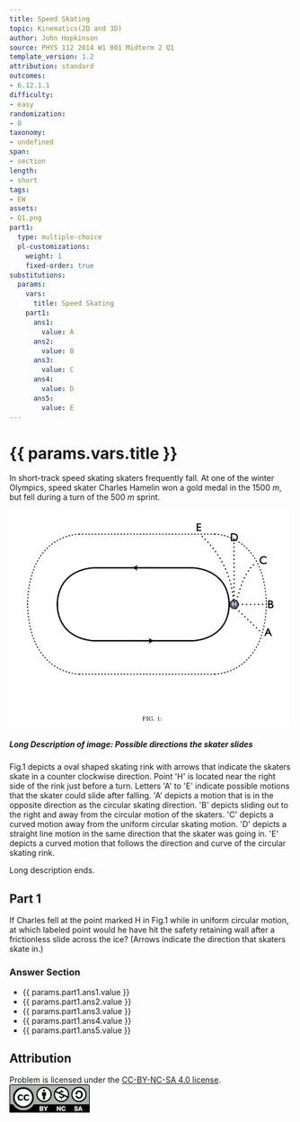 ```yaml
---
title: Speed Skating
topic: Kinematics(2D and 3D)
author: John Hopkinson
source: PHYS 112 2014 W1 001 Midterm 2 Q1
template_version: 1.2
attribution: standard
outcomes:
- 6.12.1.1
difficulty:
- easy
randomization:
- 0
taxonomy:
- undefined
span:
- section
length:
- short
tags:
- EW
assets:
- Q1.png
part1:
  type: multiple-choice
  pl-customizations:
    weight: 1
    fixed-order: true
substitutions:
  params:
    vars:
      title: Speed Skating
    part1:
      ans1:
        value: A
      ans2:
        value: B
      ans3:
        value: C
      ans4:
        value: D
      ans5:
        value: E
---
```

# {{ params.vars.title }}
In short-track speed skating skaters frequently fall.
At one of the winter Olympics, speed skater Charles Hamelin won a gold medal in the 1500 $m$, but fell during a turn of the 500 $m$ sprint.

<img longdesc="Speed_Skating.md#desc" alt="Possible directions the skater slides" src="Q1.png" width=500>

<div id="desc">
<h5>Long Description of image: Possible directions the skater slides</h5>
Fig.1 depicts a oval shaped skating rink with arrows that indicate the skaters skate in a counter clockwise direction. Point 'H' is located near the right side of the rink just before a turn. Letters 'A' to 'E' indicate possible motions that the skater could slide after falling. 'A' depicts a motion that is in the opposite direction as the circular skating direction. 'B' depicts sliding out to the right and away from the circular motion of the skaters. 'C' depicts a curved motion away from the uniform circular skating motion. 'D' depicts a straight line motion in the same direction that the skater was going in. 'E' depicts a curved motion that follows the direction and curve of the circular skating rink.
<p>Long description ends.</p>
<div>

## Part 1

If Charles fell at the point marked H in Fig.1 while in uniform circular motion, at which labeled point would he have hit the safety retaining wall after a frictionless slide across the ice? (Arrows indicate the direction that skaters skate in.)

### Answer Section

- {{ params.part1.ans1.value }}
- {{ params.part1.ans2.value }}
- {{ params.part1.ans3.value }}
- {{ params.part1.ans4.value }}
- {{ params.part1.ans5.value }}

## Attribution

Problem is licensed under the [CC-BY-NC-SA 4.0 license](https://creativecommons.org/licenses/by-nc-sa/4.0/).<br> ![The Creative Commons 4.0 license requiring attribution-BY, non-commercial-NC, and share-alike-SA license.](https://raw.githubusercontent.com/firasm/bits/master/by-nc-sa.png)